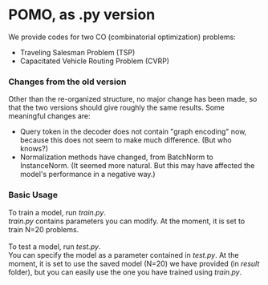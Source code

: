 # POMO, as .py version

We provide codes for two CO (combinatorial optimization) problems:<br>
- Traveling Salesman Problem (TSP) <br>
- Capacitated Vehicle Routing Problem (CVRP) <br>


### Changes from the old version

Other than the re-organized structure, no major change has been made, so that the two versions should give roughly the same results.
Some meaningful changes are:
- Query token in the decoder does not contain "graph encoding" now, because this does not seem to make much difference. (But who knows?)
- Normalization methods have changed, from BatchNorm to InstanceNorm. (It seemed more natural. But this may have affected the model's performance in a negative way.) 


### Basic Usage

To train a model, run *train.py*. <br>
*train.py* contains parameters you can modify. At the moment, it is set to train N=20 problems. <br>
<br>
To test a model, run *test.py*. <br>
You can specify the model as a parameter contained in *test.py*. At the moment, it is set to use the saved model (N=20) we have provided (in *result* folder), but you can easily use the one you have trained using *train.py*.



